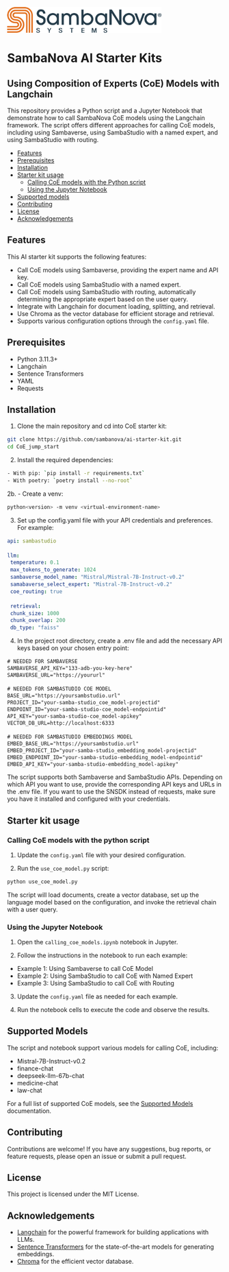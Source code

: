 <a href="https://sambanova.ai/">
<picture>
  <source media="(prefers-color-scheme: dark)" srcset="../images/SambaNova-light-logo-1.png" height="60">
  <img alt="SambaNova logo" src="../images/SambaNova-dark-logo-1.png" height="60">
</picture>
</a>

SambaNova AI Starter Kits
====================
## Using Composition of Experts (CoE) Models with Langchain

This repository provides a Python script and a Jupyter Notebook that demonstrate how to call SambaNova CoE models using the Langchain framework. The script offers different approaches for calling CoE models, including using Sambaverse, using SambaStudio with a named expert, and using SambaStudio with routing.

<!-- TOC -->
- [Features](#features)
- [Prerequisites](#prerequisites)
- [Installation](#installation)
- [Starter kit usage](#starter-kit-usage)
  - [Calling CoE models with the Python script](#calling-coe-models-with-the-python-script)
  - [Using the Jupyter Notebook](#using-the-jupyter-notebook)
- [Supported models](#supported-models)
- [Contributing](#contributing)
- [License](#license)
- [Acknowledgements](#acknowledgements)

<!-- /TOC -->


## Features

This AI starter kit supports the following features:

- Call CoE models using Sambaverse, providing the expert name and API key.
- Call CoE models using SambaStudio with a named expert.
- Call CoE models using SambaStudio with routing, automatically determining the appropriate expert based on the user query.
- Integrate with Langchain for document loading, splitting, and retrieval.
- Use Chroma as the vector database for efficient storage and retrieval.
- Supports various configuration options through the `config.yaml` file.

## Prerequisites

- Python 3.11.3+
- Langchain
- Sentence Transformers
- YAML
- Requests

## Installation

1. Clone the main repository and cd into CoE starter kit:

  ```bash
  git clone https://github.com/sambanova/ai-starter-kit.git
  cd CoE_jump_start
  ```

2. Install the required dependencies:
  ```bash
  - With pip: `pip install -r requirements.txt` 
  - With poetry: `poetry install --no-root`
  ```
2b. - Create a venv: 
  ```bash
  python<version> -m venv <virtual-environment-name>
  ```

3. Set up the config.yaml file with your API credentials and preferences. For example:
  ```yaml
  api: sambastudio

  llm:
   temperature: 0.1
   max_tokens_to_generate: 1024
   sambaverse_model_name: "Mistral/Mistral-7B-Instruct-v0.2"
   samabaverse_select_expert: "Mistral-7B-Instruct-v0.2"
   coe_routing: true

   retrieval:
   chunk_size: 1000
   chunk_overlap: 200
   db_type: "faiss"
  ```

4. In the project root directory, create a .env file and add the necessary API keys based on your chosen entry point:

```env
# NEEDED FOR SAMBAVERSE
SAMBAVERSE_API_KEY="133-adb-you-key-here"
SAMBAVERSE_URL="https://yoururl"

# NEEDED FOR SAMBASTUDIO COE MODEL
BASE_URL="https://yoursambstudio.url"
PROJECT_ID="your-samba-studio_coe_model-projectid"
ENDPOINT_ID="your-samba-studio-coe_model-endpointid"
API_KEY="your-samba-studio-coe_model-apikey"
VECTOR_DB_URL=http://localhost:6333

# NEEDED FOR SAMBASTUDIO EMBEDDINGS MODEL
EMBED_BASE_URL="https://yoursambstudio.url"
EMBED_PROJECT_ID="your-samba-studio_embedding_model-projectid"
EMBED_ENDPOINT_ID="your-samba-studio-embedding_model-endpointid"
EMBED_API_KEY="your-samba-studio-embedding_model-apikey"
```

The script supports both Sambaverse and SambaStudio APIs. Depending on which API you want to use, provide the corresponding API keys and URLs in the .env file. If you want to use the SNSDK instead of requests, make sure you have it installed and configured with your credentials.

## Starter kit usage

### Calling CoE models with the python script

1. Update the `config.yaml` file with your desired configuration.

2. Run the `use_coe_model.py` script:

  ```bash
  python use_coe_model.py
  ``` 

  The script will load documents, create a vector database, set up the language model based on the configuration, and invoke the retrieval chain with a user query.

### Using the Jupyter Notebook

1. Open the `calling_coe_models.ipynb` notebook in Jupyter.

2. Follow the instructions in the notebook to run each example:

- Example 1: Using Sambaverse to call CoE Model
- Example 2: Using SambaStudio to call CoE with Named Expert
- Example 3: Using SambaStudio to call CoE with Routing

3. Update the `config.yaml` file as needed for each example.

4. Run the notebook cells to execute the code and observe the results.

## Supported Models

The script and notebook support various models for calling CoE, including:

* Mistral-7B-Instruct-v0.2
* finance-chat
* deepseek-llm-67b-chat
* medicine-chat
* law-chat


For a full list of supported CoE models, see the [Supported Models](https://docs.sambanova.ai/sambastudio/latest/samba-1.html#_samba_1_expert_models) documentation.

## Contributing

Contributions are welcome! If you have any suggestions, bug reports, or feature requests, please open an issue or submit a pull request.

## License

This project is licensed under the MIT License.

## Acknowledgements

- [Langchain](https://github.com/hwchase17/langchain) for the powerful framework for building applications with LLMs.
- [Sentence Transformers](https://github.com/UKPLab/sentence-transformers) for the state-of-the-art models for generating embeddings.
- [Chroma](https://github.com/chroma-core/chroma) for the efficient vector database.
